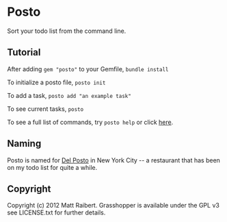 # Posto

Sort your todo list from the command line.

## Tutorial

After adding `gem "posto"` to your Gemfile, `bundle install`

To initialize a posto file, `posto init` 

To add a task, `posto add "an example task"`

To see current tasks, `posto`

To see a full list of commands, try `posto help` or click [here](https://github.com/mattraibert/posto/blob/master/lib/posto/help.md).

## Naming

Posto is named for [Del Posto](http://www.delposto.com/) in New York City -- a restaurant that has been on my todo list for quite a while.

## Copyright

Copyright (c) 2012 Matt Raibert.
Grasshopper is available under the GPL v3 see LICENSE.txt for further details.
